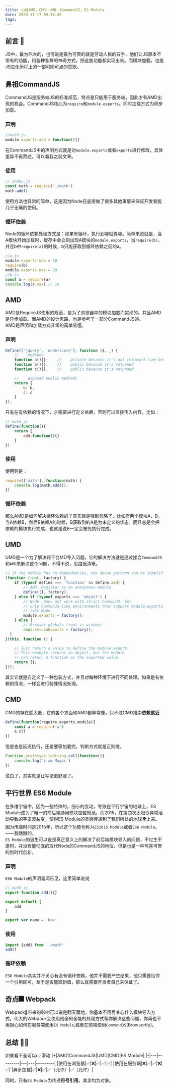 ```yaml
---
title: 小结AMD，CMD，UMD，CommandJS，ES Module
date: 2020-11-17 09:16:49
tags:
---
```

## 前言 🎤
JS中，最为伟大的，也可说是最为可赞的就是劳动人民的双手，他们让JS原本不带有的功能，用各种各样的神奇方式，把这些功能都实现出来。而模块加载，也是JS进化历程上的一部可圈可点的赞歌。  

<!--more-->
## 鼻祖CommandJS
CommandJS是服务端JS的标准规范，特点是只能用于服务端，因此才有AMD出现的机会。CommandJS核心为`require`和`module.exports`。同时加载方式为同步加载。
### 声明
```js
//math.js
module.exports.add = function(){}
```
在CommandJS中的声明方式就是对`module.exports`或者`exports`进行修改，具体差异不再赘述，可以看我之前文章。
### 使用
```js
// index.js
const math = require('./math')
math.add()
```
使用方法也异常的简单，这是因为Node在底层做了很多其他事情来保证开发者能几乎无痛的使用。
### 循环依赖
Node的循环依赖处理方式是：如果有循环，执行到哪就算哪。简单来说就是，当A模块开始加载时，缓存中会立刻出现A模块的`module.exports`，当`require(b)`，并且b中`require(a)`的时候，b只能获取到循环依赖之前的a。
```js
//a.js
module.exports.max = 10
require(b)
module.exports.max = 20
//b.js
const a = require(a)
console.log(a.max) // 10
```
## AMD
AMD是RequireJS使用的规范，是为了浏览器中的模块加载而实现的。并且AMD是异步加载。而AMD的设计思路，也是参考了一部分CommandJS的。  
AMD是声明和加载方式非常的简单易懂。  
### 声明
```js
define(['jquery', 'underscore'], function ($, _) {
    //    methods
    function a(){};    //    private because it's not returned (see below)
    function b(){};    //    public because it's returned
    function c(){};    //    public because it's returned

    //    exposed public methods
    return {
        b: b,
        c: c
    }
});
```
只有在有依赖的情况下，才需要进行定义依赖，否则可以直接传入内容，比如：
```js
// math.js
define(function(){
    return {
        add:function(){}
    }
})
```
### 使用
使用则是：
```js
require(['math'], function(math) {
    console.log(math.add());
})
```
### 循环依赖
那么AMD是如何解决循环依赖的？其实就是强制忽略了，比如有两个模块A，B。当A依赖B，然后B依赖A的时候，B获取到的A是为未定义的状态。而且总是会把依赖的模块执行完成，也就是说B一定会被先执行完成。

## UMD
UMD是一个为了解决跨平台MD导入问题，它的解决方法就是通过揉合`CommandJS`和`AMD`来解决这个问题，不得不说，思路很清晰。
```js
// if the module has no dependencies, the above pattern can be simplified to
(function (root, factory) {
    if (typeof define === 'function' && define.amd) {
        // AMD. Register as an anonymous module.
        define([], factory);
    } else if (typeof exports === 'object') {
        // Node. Does not work with strict CommonJS, but
        // only CommonJS-like environments that support module.exports,
        // like Node.
        module.exports = factory();
    } else {
        // Browser globals (root is window)
        root.returnExports = factory();
  }
}(this, function () {

    // Just return a value to define the module export.
    // This example returns an object, but the module
    // can return a function as the exported value.
    return {};
}));
```
其实它就是自定义了一种包装方式，并且对每种环境下进行不同处理。如果是有依赖的情况，一样会进行特殊情况处理。  
## CMD
CMD的存在感太低，它的各个方面和AMD都非常像，只不过CMD推崇**依赖就近**  
```js
define(function(require,exports,module){
    const a = require('a')
    a.x()
})
```
但是也是延迟执行，还是要等加载完。判断方式就是正则啦。
```js
Function.prototype.toString.call(function(){
    console.log('i am Magic')
})
```
说白了，其实就是让写法更舒服了。

## 平行世界 ES6 Module
在多维宇宙中，因为一些特殊的，细小的变动，导致在平行宇宙的地球上，ES Module成为了唯一的前后端通用模块加载规范。而2015，在第四次太阳🌞异常活动导致的宇宙波裂变，使得ES Module的灵感传递到了我们所处的地球🌍上来。因为传递时间是2015年，所以这个功能也称为`ES2015 Module`或者`ES6 Module`。——我瞎掰的。  
`ES Module`的诞生可以说是真正意义上的解决了前后端模块导入的问题，不过生不逢时，并没有能彻底的取代Node的CommandJS的地位，但是也是一种可喜可贺的划时代创新。  
### 声明
`ES6 Module`的声明喜闻乐见，这里简单说说
```js
// math.js
export function add(){}

export default {
    add
}

export var name = 'box'
```
### 使用
```js
import {add} from './math'
add()
```
### 循环依赖
`ES6 Module`其实并不关心有没有循环依赖，他并不需要产生结果，他只需要给你一个引用即可，至于是否能取到值，那么就需要开发者自己来保证了。

## 奇点🎆 Webpack
Webpack带来的影响可以说是翻天覆地，你基本不用再关心什么模块导入方式，伟大的Webpack会使用他全知全能的处理方式帮你解决这些问题，你再也不用担心如何在服务端使用`ES Module`,或者在前端使用`CommandJS`(Browserify)。

## 总结 👨‍🏫
如果看不全可以👉滑动
|*|AMD|CommandJS|UMD|CMD|ES Module|
|-|---|---------|---|---|---------|
|使用在浏览器|✅|❌|✅|✅|✅|
|使用在服务端|❌|✅|✅|❌|✅|
|异步加载|✅|❌|✅|✅（允许）|✅（允许）|

同时，只有`ES Module`为传递**符号引用**，其余均为对象。
